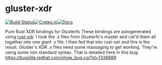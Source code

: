 # gluster-xdr 
[![Build Status](https://travis-ci.org/cholcombe973/gluster-xdr.svg?branch=master)](https://travis-ci.org/cholcombe973/gluster-xdr)[![Crates.io](https://img.shields.io/crates/v/gluster-xdr.svg)](https://crates.io/crates/gluster-xdr)[![Docs](https://docs.rs/gluster-xdr/badge.svg)](https://docs.rs/gluster-xdr)


Pure Rust XDR bindings for Glusterfs
These bindings are autogenerated using [rust-xdr](https://github.com/jsgf/rust-xdr).  I took the .x files from Glusterfs's master
and cat'd them all together into one giant .x file.  I then fed that into rust-xdr and this is the result.  Gluster's XDR .x
files need some massaging to get working.  They're using some non standard syntax.  That is detailed here in this bug: https://bugzilla.redhat.com/show_bug.cgi?id=1336889

